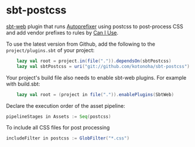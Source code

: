 sbt-postcss
================

[sbt-web](https://github.com/sbt/sbt-web) plugin that runs [Autoprefixer](https://github.com/ai/autoprefixer) using postcss to post-process CSS and add vendor prefixes to rules by [Can I Use](http://caniuse.com).

To use the latest version from Github, add the following to the `project/plugins.sbt` of your project:

```scala
    lazy val root = project.in(file(".")).dependsOn(sbtPostcss)
    lazy val sbtPostcss = uri("git://github.com/kotonoha/sbt-postcss")
```

Your project's build file also needs to enable sbt-web plugins. For example with build.sbt:

```scala
    lazy val root = (project in file(".")).enablePlugins(SbtWeb)
```

Declare the execution order of the asset pipeline:
```scala
pipelineStages in Assets := Seq(postcss)
```


To include all CSS files for post processing

```scala
includeFilter in postcss := GlobFilter("*.css")
```
